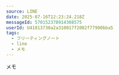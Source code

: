 ```yaml
---
source: LINE
date: 2025-07-16T12:23:24.218Z
messageId: 570152378914308575
userId: U41813730a2a310017f2002f77990bba5
tags:
  - フリーティングノート
  - line
  - メモ
---
```

メモ